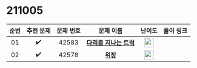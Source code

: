 # 211005

| 순번 |     추천 문제      | 문제 번호 |                          문제 이름                           |                            난이도                            | 풀이 링크 |
| :--: | :----------------: | :-------: | :----------------------------------------------------------: | :----------------------------------------------------------: | :-------: |
|  01  | :heavy_check_mark: |   42583   | <a href="https://programmers.co.kr/learn/courses/30/lessons/42583?language=python3">**다리를 지나는 트럭**</a> | <img height="25px" width="25px" src="https://static.solved.ac/tier_small/0.svg"/> |           |
|  02  | :heavy_check_mark: |   42578   | <a href="https://programmers.co.kr/learn/courses/30/lessons/42578?language=python3">**위장**</a> | <img height="25px" width="25px" src="https://static.solved.ac/tier_small/0.svg"/> |           |

